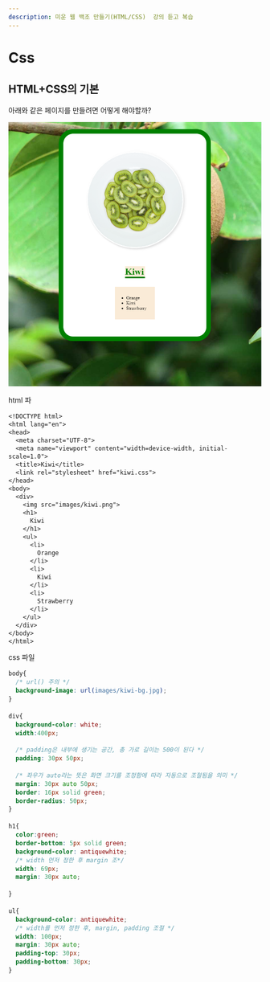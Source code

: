 ```yaml
---
description: 미운 웹 백조 만들기(HTML/CSS)  강의 듣고 복습
---
```


# Css

## HTML+CSS의 기본

아래와 같은 페이지를 만들려면 어떻게 해야할까?

![&#xD3EC;&#xC778;&#xD2B8;&#xB294; &#xB808;&#xC774;&#xC544;&#xC6C3;!](.gitbook/assets/368.png)

html 파

```markup
<!DOCTYPE html>
<html lang="en">
<head>
  <meta charset="UTF-8">
  <meta name="viewport" content="width=device-width, initial-scale=1.0">
  <title>Kiwi</title>
  <link rel="stylesheet" href="kiwi.css">
</head>
<body>
  <div>
    <img src="images/kiwi.png">
    <h1>
      Kiwi
    </h1>
    <ul>
      <li>
        Orange
      </li>
      <li>
        Kiwi
      </li>
      <li>
        Strawberry
      </li>
    </ul>
  </div>
</body>
</html>
```

css 파일

```css
body{
  /* url() 주의 */
  background-image: url(images/kiwi-bg.jpg);
}

div{
  background-color: white;
  width:400px;
  
  /* padding은 내부에 생기는 공간, 총 가로 길이는 500이 된다 */
  padding: 30px 50px;

  /* 좌우가 auto라는 뜻은 화면 크기를 조정함에 따라 자동으로 조절됨을 의미 */
  margin: 30px auto 50px;
  border: 16px solid green;
  border-radius: 50px;
}

h1{
  color:green;
  border-bottom: 5px solid green;
  background-color: antiquewhite;
  /* width 먼저 정한 후 margin 조*/
  width: 69px;
  margin: 30px auto;

}

ul{
  background-color: antiquewhite;
  /* width를 먼저 정한 후, margin, padding 조절 */
  width: 100px;
  margin: 30px auto;
  padding-top: 30px;
  padding-bottom: 30px;
}

```



